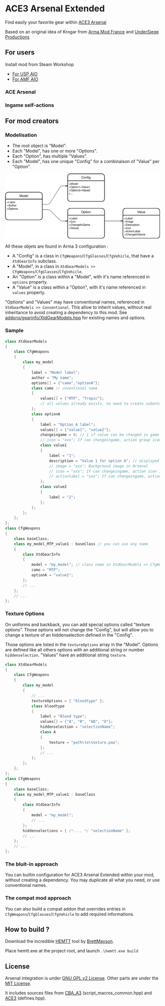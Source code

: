 # ACE3 Arsenal Extended
Find easily your favorite gear within [ACE3 Arsenal](https://ace3mod.com/)

Based on an original idea of Krogar from [Arma Mod France](https://discord.gg/uPY7uE9) and [UnderSiege Productions](https://uspmod.com/)

## For users

Install mod from Steam Workshop 
- [For USP AIO](https://steamcommunity.com/sharedfiles/filedetails/?id=2522642015)
- [For AMF AIO](https://steamcommunity.com/sharedfiles/filedetails/?id=2522640148)

### ACE Arsenal

### Ingame self-actions

## For mod creators

### Modelisation

- The root object is "Model".
- Each "Model", has one or more "Options".
- Each "Option", has multiple "Values".
- Each "Model", has one unique "Config" for a combinaison of "Value" per "Option".

![Model](./docs/model.svg)

All these objets are found in Arma 3 configuration :
- A "Config" is a class in `CfgWeapons`/`CfgGlasses`/`CfgVehicle`, that have a `XtdGearInfo` subclass.
- A "Model", in a class in `XtdGearModels >> CfgWeapons`/`CfgGlasses`/`CfgVehicle`.
- An "Option" is a class within a "Model", with it's name referenced in `options` property.
- A "Value" is a class within a "Option", with it's name referenced in `values` property.

"Options" and "Values" may have conventional names, referenced in `XtdGearModels >> Conventional`. This allow to inherit values, without real inheritance to avoid creating a dependency to this mod. See [addons/gearinfo/XtdGearModels.hpp](addons/gearinfo/XtdGearModels.hpp) for existing names and options.

### Sample

```c++
class XtdGearModels
{
    class CfgWeapons 
    {
        class my_model
        {
            label = "Model label";
            author = "My name";
            options[] = {"camo","optionA"};
            class camo // coventional name
            {
                values[] = {"MTP", "Tropic"};
                // all values already exists, no need to create subentries
            };
            class optionA
            {
                label = "Option A label";
                values[] = {"value1", "value2"};
                changeingame = 0; // 1 if value can be changed in game via ACE menu
                // icon = "xxx"; If can changeingame, action group icon in ACE menu
                class value1
                {
                    label = "1";
                    description = "Value 1 for option A"; // displayed as tooltip
                    // image = "xxx"; Background image in Arsenal
                    // icon = "xxx"; If can changeingame, action icon in ACE menu
                    // actionlabel = "xxx"; If can changeingame, action label in ACE menu
                };
                class value2
                {
                    label = "2";
                };
            };
        };
    };
};
class CfgWeapons 
{
    class baseClass;
    class my_model_MTP_value1 : baseClass // you can use any name
    {
        class XtdGearInfo
        {
            model = "my_model"; // class name in XtdGearModels >> CfgWeapons
            camo = "MTP";
            optionA = "value1";
        };
        // ...
    };
    // ...
};
```

### Texture Options

On uniforms and backback, you can add special options called "texture options". Those options will not change the "Config", but will allow you to change a texture of an hiddenselection defined in the "Config". 

Those options are listed in the `textureOptions` array in the "Model". 
Options are defined like all others options with an additional string or number `hiddenselection`. 
"Values" have an additional string `texture`.

```c++
class XtdGearModels
{
    class CfgWeapons 
    {
        class my_model
        {
            // ...
            textureOptions = { "bloodtype" };
            class bloodtype
            {
                label = "Blood type";
                values[] = {"A", "B", "AB", "O"};
                hiddenselection = "selectionName";
                class A
                {
                    texture = "path\to\texture.paa";
                };
                // ...
            };
        };
    };
};
class CfgWeapons 
{
    class baseClass;
    class my_model_MTP_value1 : baseClass
    {
        class XtdGearInfo
        {
            model = "my_model";
            // ...
        };
        hiddenselections = { /*..., */ "selectionName" };
        // ...
    };
    // ...
};
```

### The bluit-in approach

You can builtin configuration for ACE3 Arsenal Extended within your mod, without creating a dependency. You may duplicate all what you need, or use conventional names.

### The compat mod approach

You can also build a compat addon that overrides entries in `CfgWeapons`/`CfgGlasses`/`CfgVehicle` to add required informations.

## How to build ?

Download the incredible [HEMTT](https://github.com/BrettMayson/HEMTT) tool by  [BrettMayson](https://github.com/BrettMayson).

Place hemtt.exe at the project root, and launch `.\hemtt.exe build`

## License

Arsenal integration is under [GNU GPL v2 License](addons/arsenal/LICENSE). Other parts are under the [MIT License](addons/gearinfo/LICENSE).

It includes sources files from [CBA_A3](https://github.com/CBATeam/CBA_A3/) (script_macros_common.hpp) and [ACE3](https://github.com/acemod/ACE3/) (defines.hpp).